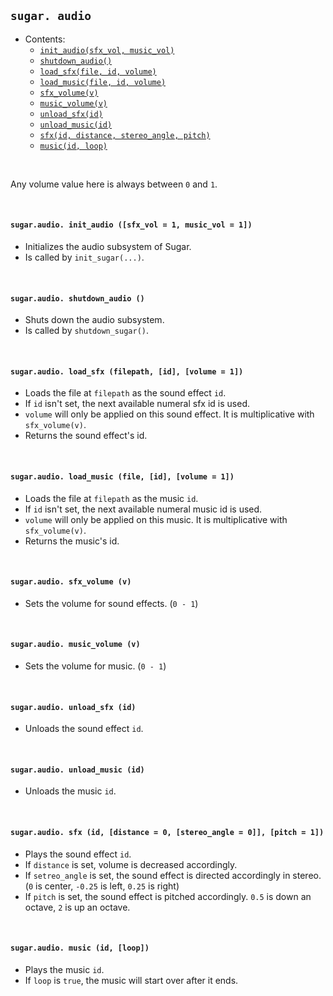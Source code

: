 ## `sugar. audio`

- Contents:
  - [`init_audio(sfx_vol, music_vol)`](#sugaraudio-init_audio-sfx_vol--1-music_vol--1)
  - [`shutdown_audio()`](#sugaraudio-shutdown_audio-)
  - [`load_sfx(file, id, volume)`](#sugaraudio-load_sfx-filepath-id-volume--1)
  - [`load_music(file, id, volume)`](#sugaraudio-load_music-file-id-volume--1)
  - [`sfx_volume(v)`](#sugaraudio-sfx_volume-v)
  - [`music_volume(v)`](#sugaraudio-music_volume-v)
  - [`unload_sfx(id)`](#sugaraudio-unload_sfx-id)
  - [`unload_music(id)`](#sugaraudio-unload_music-id)
  - [`sfx(id, distance, stereo_angle, pitch)`](#sugaraudio-sfx-id-distance--0-stereo_angle--0-pitch--1)
  - [`music(id, loop)`](#sugaraudio-music-id-loop)

&#8202;

Any volume value here is always between `0` and `1`.

&#8202;

#### `sugar.audio. init_audio ([sfx_vol = 1, music_vol = 1])`
- Initializes the audio subsystem of Sugar.
- Is called by `init_sugar(...)`.

&#8202;

#### `sugar.audio. shutdown_audio ()`
- Shuts down the audio subsystem.
- Is called by `shutdown_sugar()`.

&#8202;

#### `sugar.audio. load_sfx (filepath, [id], [volume = 1])`
- Loads the file at `filepath` as the sound effect `id`.
- If `id` isn't set, the next available numeral sfx id is used.
- `volume` will only be applied on this sound effect. It is multiplicative with `sfx_volume(v)`.
- Returns the sound effect's id.

&#8202;

#### `sugar.audio. load_music (file, [id], [volume = 1])`
- Loads the file at `filepath` as the music `id`.
- If `id` isn't set, the next available numeral music id is used.
- `volume` will only be applied on this music. It is multiplicative with `sfx_volume(v)`.
- Returns the music's id.

&#8202;

#### `sugar.audio. sfx_volume (v)`
- Sets the volume for sound effects. (`0 - 1`)

&#8202;

#### `sugar.audio. music_volume (v)`
- Sets the volume for music. (`0 - 1`)

&#8202;

#### `sugar.audio. unload_sfx (id)`
- Unloads the sound effect `id`.

&#8202;

#### `sugar.audio. unload_music (id)`
- Unloads the music `id`.

&#8202;

#### `sugar.audio. sfx (id, [distance = 0, [stereo_angle = 0]], [pitch = 1])`
- Plays the sound effect `id`.
- If `distance` is set, volume is decreased accordingly.
- If `setreo_angle` is set, the sound effect is directed accordingly in stereo. (`0` is center, `-0.25` is left, `0.25` is right)
- If `pitch` is set, the sound effect is pitched accordingly. `0.5` is down an octave, `2` is up an octave.

&#8202;

#### `sugar.audio. music (id, [loop])`
- Plays the music `id`.
- If `loop` is `true`, the music will start over after it ends.